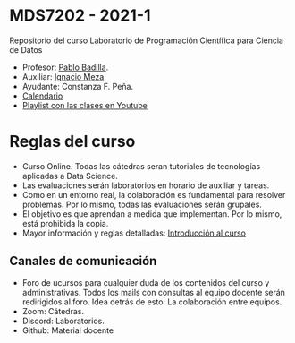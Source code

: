 # MDS7202 - 2021-1
Repositorio del curso Laboratorio de Programación Científica para Ciencia de Datos


- Profesor: [Pablo Badilla](https://github.com/pbadillatorrealba).
- Auxiliar: [Ignacio Meza](https://github.com/Mezosky).
- Ayudante: Constanza F. Peña. 
- [Calendario](https://github.com/pbadillatorrealba/MDS7202/blob/main/Calendario.md)
- [Playlist con las clases en Youtube](https://www.youtube.com/playlist?list=PLIaUi-1jO5b6PXtoxHBUMfA_OvnfOtm-B)


# Reglas del curso

- Curso Online. Todas las cátedras seran tutoriales de tecnologías aplicadas a Data Science.
- Las evaluaciones serán laboratorios en horario de auxiliar y tareas.
- Como en un entorno real, la colaboración es fundamental para resolver problemas. Por lo mismo, todas las evaluaciones serán grupales.
- El objetivo es que aprendan a medida que implementan. Por lo mismo, está prohibida la copia. 
- Mayor información y reglas detalladas: [Introducción al curso](https://github.com/pbadillatorrealba/MDS7202/raw/main/clases/2021-02/01-Introduccion.pptx)
## Canales de comunicación

- Foro de ucursos para cualquier duda de los contenidos del curso y administrativas. Todos los mails con consultas al equipo docente serán redirigidos al foro. Idea detrás de esto: La colaboración entre equipos.
- Zoom: Cátedras.
- Discord: Laboratorios.
- Github: Material docente

